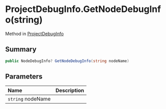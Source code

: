 # ProjectDebugInfo.GetNodeDebugInfo(string)

Method in [ProjectDebugInfo](/docs/api/csharp/yarn.compiler.projectdebuginfo.md)

## Summary



```csharp
public NodeDebugInfo? GetNodeDebugInfo(string nodeName)
```

## Parameters

|Name|Description|
|:---|:---|
|`string` nodeName||

